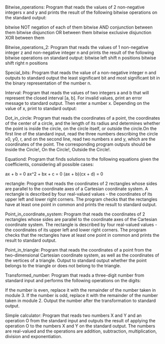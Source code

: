Bitwise_operations:
Program that reads the values ​​of 2 non-negative integers x and y and prints the result of the following bitwise operations 
on the standard output:

bitwise NOT negation of each of them
bitwise AND conjunction between them
bitwise disjunction OR between them
bitwise exclusive disjunction XOR between them

Bitwise_operations_2:
Program that reads the values ​​of 1 non-negative integer z and non-negative integer n and prints the result of the following bitwise operations on standard output:
bitwise left shift n positions
bitwise shift right n positions

Special_bits:
Program that reads the value of a non-negative integer n and outputs to standard output the least significant bit and most significant bit in the binary representation of the number n.

Interval:
Program that reads the values ​​of two integers a and b that will represent the closed interval [a, b]. For invalid values, print an error message to standard output. Then enter a number x. Depending on the value of x, print to standard output:

Dot_in_circle:
Program that reads the coordinates of a point, the coordinates of the center of a circle, and the length of its radius and determines whether the point is inside the circle, on the circle itself, or outside the circle.On the first line of the standard input, read the three numbers describing the circle x0, y0, r, and on the second line, read two numbers x and y, which are the coordinates of the point. The corresponding program outputs should be Inside the Circle!, On the Circle!, Outside the Circle!.

Equationd:
Program that finds solutions to the following equations given the coefficients, considering all possible cases:

ax + b = 0
ax^2 + bx + c = 0
(ax + b)(cx + d) = 0

rectangle:
Program that reads the coordinates of 2 rectangles whose sides are parallel to the coordinate axes of a Cartesian coordinate system. A rectangle is described by four real-valued values ​​- the coordinates of its upper left and lower right corners. The program checks that the rectangles have at least one point in common and prints the result to standard output.

Point_in_coordinate_system:
Program that reads the coordinates of 2 rectangles whose sides are parallel to the coordinate axes of the Cartesian coordinate system. The rectangle is described by four real-valued values ​​- the coordinates of its upper left and lower right corners. The program checks that the rectangles have at least one point in common and prints the result to standard output.

Point_in_triangle:
Program that reads the coordinates of a point from the two-dimensional Cartesian coordinate system, as well as the coordinates of the vertices of a triangle. Output to standard output whether the point belongs to the triangle or does not belong to the triangle.

Transformed_number:
Program that reads a three-digit number from standard input and performs the following operations on the digits:

If the number is even, replace it with the remainder of the number taken in module 3.
If the number is odd, replace it with the remainder of the number taken in module 2.
Output the number after the transformation to standard output.

Simple calculator:
Program that reads two numbers X and Y and an operation O from the standard input and outputs the result of applying the operation O to the numbers X and Y on the standard output. The numbers are real-valued and the operations are addition, subtraction, multiplication, division and exponentiation.
